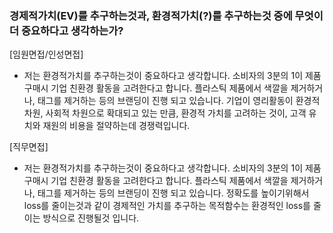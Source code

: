 ### 경제적가치(EV)를 추구하는것과, 환경적가치(?)를 추구하는것 중에 무엇이 더 중요하다고 생각하는가?
[임원면접/인성면접]
- 저는 환경적가치를 추구하는것이 중요하다고 생각합니다. 소비자의 3분의 1이 제품 구매시 기업 친환경 활동을 고려한다고 합니다. 플라스틱 제품에서 색깔을 제거하거나, 태그를 제거하는 등의 브랜딩이 진행 되고 있습니다. 기업이 영리활동이 환경적 차원, 사회적 차원으로 확대되고 있는 만큼, 환경적 가치를 고려하는 것이, 고객 유치와 재원의 비용을 절약하는데 경쟁력입니다.

[직무면접]
- 저는 환경적가치를 추구하는것이 중요하다고 생각합니다. 소비자의 3분의 1이 제품 구매시 기업 친환경 활동을 고려한다고 합니다. 플라스틱 제품에서 색깔을 제거하거나, 태그를 제거하는 등의 브랜딩이 진행 되고 있습니다. 정확도를 높이기위해서 loss를 줄이는것과 같이 경제적인 가치를 추구하는 목적함수는 환경적인 loss를 줄이는 방식으로 진행될것 입니다. 